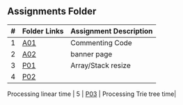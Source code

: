 ## Assignments Folder

|   #   | Folder Links                                                                               | Assignment Description |
| :---: | ------------------------------------------------------------------------------------------ | ---------------------- |
|   1   | [A01](https://github.com/dmreyescoy03/3013-Algorithms-Reyes-coy/tree/main/Assignments/A01) | Commenting Code        |
|   2   | [A02](https://github.com/dmreyescoy03/3013-Algorithms-Reyes-coy/tree/main/Assignments/A02) | banner page            |
|   3   | [P01](https://github.com/dmreyescoy03/3013-Algorithms-Reyes-coy/tree/main/Assignments/P01) | Array/Stack resize     |
|   4   | [P02](https://github.com/dmreyescoy03/3013-Algorithms-Reyes-coy/tree/main/Assignments/P02) |
Processing linear time
|   5   | [P03](https://github.com/dmreyescoy03/3013-Algorithms-Reyes-coy/tree/main/Assignments/P03) |
Processing Trie tree time|